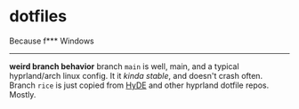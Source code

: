 # dotfiles
Because f*** Windows

---
**weird branch behavior**
branch `main` is well, main, and a typical hyprland/arch linux config. It it *kinda stable*, and doesn't crash often.
Branch `rice` is just copied from [HyDE](https://github.com/prasanthrangan/hyprdots) and other hyprland dotfile repos. Mostly.
